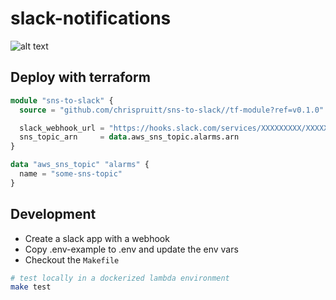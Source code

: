 # slack-notifications

![alt text](https://github.com/chrispruitt/sns-to-slack/image.jpg?raw=true)

## Deploy with terraform 

```terraform
module "sns-to-slack" {
  source = "github.com/chrispruitt/sns-to-slack//tf-module?ref=v0.1.0"

  slack_webhook_url = "https://hooks.slack.com/services/XXXXXXXXX/XXXXXXXXXXXXXX/XXXXXXXX"
  sns_topic_arn     = data.aws_sns_topic.alarms.arn
}

data "aws_sns_topic" "alarms" {
  name = "some-sns-topic"
}
```

## Development

 - Create a slack app with a webhook
 - Copy .env-example to .env and update the env vars
 - Checkout the `Makefile`

```bash
# test locally in a dockerized lambda environment
make test
```

